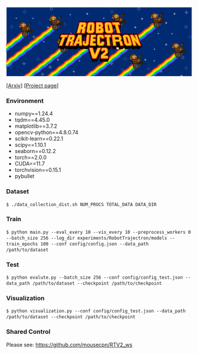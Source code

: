 ![logo](asset/RT_logo.png)

[[Arxiv](https://arxiv.org/abs/2509.19954)] [[Project page](https://mousecpn.github.io/RTV2_page/)]

### Environment

 - numpy==1.24.4
 - tqdm==4.45.0
 - matplotlib==3.7.2
 - opencv-python==4.8.0.74
 - scikit-learn==0.22.1
 - scipy==1.10.1
 - seaborn==0.12.2
 - torch==2.0.0
 - CUDA==11.7
 - torchvision==0.15.1
 - pybullet


### Dataset

```
$ ./data_collection_dist.sh NUM_PROCS TOTAL_DATA DATA_DIR
```



### Train

```
$ python main.py --eval_every 10 --vis_every 10 --preprocess_workers 0 --batch_size 256 --log_dir experiments/RobotTrajectron/models --train_epochs 100 --conf config/config.json --data_path /path/to/dataset
```


### Test
```
$ python evalute.py --batch_size 256 --conf config/config_test.json --data_path /path/to/dataset --checkpoint /path/to/checkpoint
```


### Visualization
```
$ python visualization.py --conf config/config_test.json --data_path /path/to/dataset --checkpoint /path/to/checkpoint
```


### Shared Control
Please see: https://github.com/mousecpn/RTV2_ws